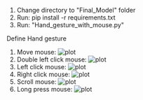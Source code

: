 1. Change directory to "Final_Model" folder
2. Run: pip install -r requirements.txt
3. Run: "Hand_gesture_with_mouse.py"

Define Hand gesture
1. Move mouse: ![plot](./images/Move_mouse.png)
2. Double left click mouse: ![plot](./images/Double_left_mouse.png)
3. Left click mouse: ![plot](./images/Left_mouse.png)
4. Right click mouse: ![plot](./images/Right_mouse.png)
5. Scroll mouse: ![plot](./images/Scroll_mouse.png)
6. Long press mouse: ![plot](./images/Long_press_mouse.png)